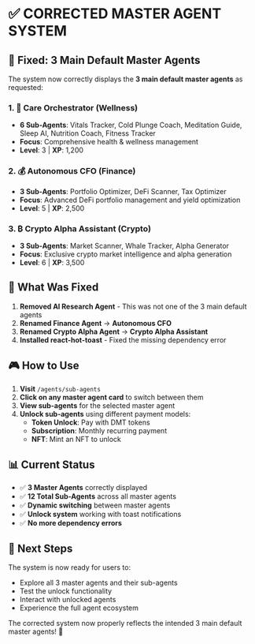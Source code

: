 # ✅ CORRECTED MASTER AGENT SYSTEM

## 🎯 **Fixed: 3 Main Default Master Agents**

The system now correctly displays the **3 main default master agents** as requested:

### 1. 🏥 **Care Orchestrator** (Wellness)
- **6 Sub-Agents**: Vitals Tracker, Cold Plunge Coach, Meditation Guide, Sleep AI, Nutrition Coach, Fitness Tracker
- **Focus**: Comprehensive health & wellness management
- **Level**: 3 | **XP**: 1,200

### 2. 💰 **Autonomous CFO** (Finance) 
- **3 Sub-Agents**: Portfolio Optimizer, DeFi Scanner, Tax Optimizer
- **Focus**: Advanced DeFi portfolio management and yield optimization
- **Level**: 5 | **XP**: 2,500

### 3. ₿ **Crypto Alpha Assistant** (Crypto)
- **3 Sub-Agents**: Market Scanner, Whale Tracker, Alpha Generator
- **Focus**: Exclusive crypto market intelligence and alpha generation
- **Level**: 6 | **XP**: 3,500

## 🔧 **What Was Fixed**

1. **Removed AI Research Agent** - This was not one of the 3 main default agents
2. **Renamed Finance Agent** → **Autonomous CFO** 
3. **Renamed Crypto Alpha Agent** → **Crypto Alpha Assistant**
4. **Installed react-hot-toast** - Fixed the missing dependency error

## 🎮 **How to Use**

1. **Visit** `/agents/sub-agents` 
2. **Click on any master agent card** to switch between them
3. **View sub-agents** for the selected master agent
4. **Unlock sub-agents** using different payment models:
   - **Token Unlock**: Pay with DMT tokens
   - **Subscription**: Monthly recurring payment
   - **NFT**: Mint an NFT to unlock

## 📊 **Current Status**

- ✅ **3 Master Agents** correctly displayed
- ✅ **12 Total Sub-Agents** across all master agents
- ✅ **Dynamic switching** between master agents
- ✅ **Unlock system** working with toast notifications
- ✅ **No more dependency errors**

## 🚀 **Next Steps**

The system is now ready for users to:
- Explore all 3 master agents and their sub-agents
- Test the unlock functionality
- Interact with unlocked agents
- Experience the full agent ecosystem

The corrected system now properly reflects the intended 3 main default master agents! 🎉














